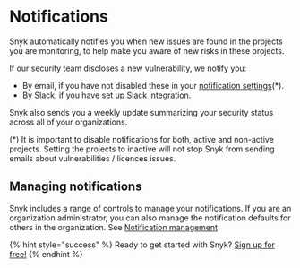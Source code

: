 # Notifications

Snyk automatically notifies you when new issues are found in the projects you are monitoring, to help make you aware of new risks in these projects.

If our security team discloses a new vulnerability, we notify you:

* By email, if you have not disabled these in your [notification settings](https://app.snyk.io/account/notifications)\(\*\).
* By Slack, if you have set up [Slack integration](https://docs.snyk.io/integrations/untitled-3/slack-integration). 

Snyk also sends you a weekly update summarizing your security status across all of your organizations.

\(\*\) It is important to disable notifications for both, active and non-active projects. Setting the projects to inactive will not stop Snyk from sending emails about vulnerabilities / licences issues.

## **Managing notifications**

Snyk includes a range of controls to manage your notifications. If you are an organization administrator, you can also manage the notification defaults for others in the organization. See [Notification management](https://docs.snyk.io/user-and-group-management/notifications/notification-management)

{% hint style="success" %}
Ready to get started with Snyk? [Sign up for free!](https://snyk.io/login?cta=sign-up&loc=footer&page=support_docs_page)
{% endhint %}

